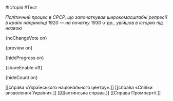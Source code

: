 #Історія #Тест

*Політичний процес в СРСР, що започаткував широкомасштабні репресії в  країні наприкінці 1920 — на початку 1930-х рр., увійшов в історію під  назвою*

{noChangeVote on}

{preview on}

{hideProgress on}

{shareEnable off}

{hideCount on}

[[справа «Українського національного центру».]]
[[справа «Спілки визволення України».]]
[[Шахтинська справа.]]
[[Справа Промпартії.]]
